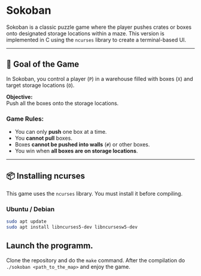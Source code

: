 # Sokoban

Sokoban is a classic puzzle game where the player pushes crates or boxes onto designated storage locations within a maze. This version is implemented in C using the `ncurses` library to create a terminal-based UI.

---

## 🧩 Goal of the Game

In Sokoban, you control a player (`P`) in a warehouse filled with boxes (`X`) and target storage locations (`O`).

**Objective:**  
Push all the boxes onto the storage locations.

### Game Rules:
- You can only **push** one box at a time.
- You **cannot pull** boxes.
- Boxes **cannot be pushed into walls** (`#`) or other boxes.
- You win when **all boxes are on storage locations**.

---

## 📦 Installing ncurses

This game uses the `ncurses` library. You must install it before compiling.

### Ubuntu / Debian

```sh
sudo apt update
sudo apt install libncurses5-dev libncursesw5-dev
```
## Launch the programm.

Clone the repository and do the `make` command. After the compilation do `./sokoban <path_to_the_map>` and enjoy the game.

